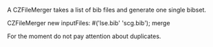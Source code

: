 A CZFileMerger takes a list of bib files and generate one single bibset.

	
CZFileMerger new 
	inputFiles: #('lse.bib' 'scg.bib');
	merge

For the moment do not pay attention about duplicates.